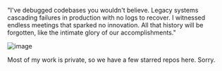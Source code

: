 "I've debugged codebases you wouldn't believe. Legacy systems cascading failures in production with no logs to recover.
I witnessed endless meetings that sparked no innovation. All that history will be forgotten, like the intimate glory of our accomplishments."

![image](https://github.com/leodutra/leodutra/assets/444344/9d872d7a-4fac-44a0-81ec-bfee3c988d64)

 Most of my work is private, so we have a few starred repos here. Sorry.

<!--
**leodutra/leodutra** is a ✨ _special_ ✨ repository because its `README.md` (this file) appears on your GitHub profile.

Here are some ideas to get you started:

- 🔭 I’m currently working on ...
- 🌱 I’m currently learning ...
- 👯 I’m looking to collaborate on ...
- 🤔 I’m looking for help with ...
- 💬 Ask me about ...
- 📫 How to reach me: ...
- 😄 Pronouns: ...
- ⚡ Fun fact: ...
-->
